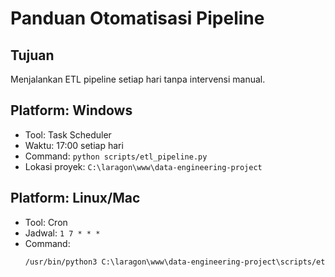 # Panduan Otomatisasi Pipeline

## Tujuan

Menjalankan ETL pipeline setiap hari tanpa intervensi manual.

## Platform: Windows

- Tool: Task Scheduler
- Waktu: 17:00 setiap hari
- Command: `python scripts/etl_pipeline.py`
- Lokasi proyek: `C:\laragon\www\data-engineering-project`

## Platform: Linux/Mac

- Tool: Cron
- Jadwal: `1 7 * * *`
- Command:
  ```bash
  /usr/bin/python3 C:\laragon\www\data-engineering-project\scripts/etl_pipeline.py
  ```
